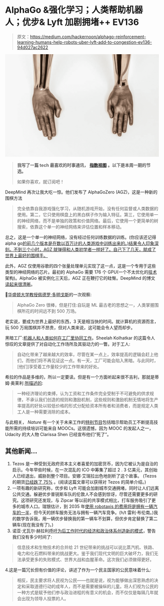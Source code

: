# AlphaGo &强化学习；人类帮助机器人；优步& Lyft 加剧拥堵++ EV136

> 原文：<https://medium.com/hackernoon/alphago-reinforcement-learning-humans-help-robots-uber-lyft-add-to-congestion-ev136-94d027ac2622>

![](img/578ce8f9f3d122645ca65b2c422215d7.png)

> **我写了一篇 tech 最喜欢的时事通讯，** [**指数视图**](http://bit.ly/2xZ79pv) **。以下是本周一期的节选。**
> 
> 如果你喜欢，就订阅吧！

DeepMind 再次让我大吃一惊。他们发布了 AlphaGoZero (AGZ)，这是一种新的围棋方法

> 完全依靠自我游戏强化学习，从随机游戏开始，没有任何监督或人类数据的使用。第二，它只使用棋盘上的黑白棋子作为输入特征。第三，它使用单一的神经网络，而不是单独的政策和价值网络。最后，它使用一个更简单的树搜索，依靠这个单一的神经网络来评估位置和样本移动。

总之，这是一个单一的神经网络，没有经过任何训练数据的训练。(你应该还记得 alpha go[的前几个版本是在数以百万计的人类游戏中训练出来的。)结果令人印象深刻。不到三个小时，AGZ 就弹得和人类初学者一样好了。自己下了几天，就成了世界上最好的围棋手。](https://hackernoon.com/tagged/alphago)

此外，AGZ 仅使用谷歌的四个张量处理单元实现了这一点，这是一个专用于这些类型的神经网络的芯片。最初的 AlphaGo 需要 176 个 GPU(一个不太优化的[技术](https://hackernoon.com/tagged/technical)架构)。AlphaGo 被实例化三天后，AGZ 正在鞭打它的硅臀。DeepMind 的博文[读起来很清晰](https://deepmind.com/blog/alphago-zero-learning-scratch/)。

🤔[华盛顿大学教授](https://twitter.com/pmddomingos/status/921212368452849669)[佩德罗·多明戈斯](https://medium.com/u/a4b28d28e02?source=post_page-----94d027ac2622--------------------------------)的一次观察:

> AlphaGo Zero 很棒，但是打住:自玩是 ML 最古老的思想之一，人类掌握围棋所花的时间远不到 500 万场。

老实说，要成为世界上最好的东西，3 天是相当快的时间。就计算机的资源而言，玩 500 万局围棋并不昂贵，但对人类来说，这可能会令人望而却步。

黑暗工厂:[机器人和人类如何在工厂里协同工作](https://www.newyorker.com/magazine/2017/10/23/welcoming-our-new-robot-overlords)。Sheelah Kolhatkar 的这篇令人惊叹的文章提供了对自动化工作场所及其驱动力的一瞥。对于工人:

> 自动化带来了越来越大的效率，尽管在某一点上，效率提高的逻辑会赶上他们，而他们将不再见证这一点。有一天，工厂可能会陷入黑暗。与此同时，[他们]享受着工作量较少的工作带来的好处。

希拉的作品是多维的，所以一定要读。但是有一个方面听起来很不吉利，那就是蒂姆·奥莱利 [所描述的](https://www.ft.com/content/f5989bf2-b427-11e7-8007-554f9eaa90ba):

> 一种经济理论的束缚，认为工资和工作条件完全受制于不可避免的供求规律，不承认我们创造的规则和激励机制，这些规则和激励机制无情地将生产率提高的好处以较低价格的形式分配给资本所有者和消费者，而是规定人类工人是一种需要消除的成本。

与此相关， *Nature* 有一个关于未来工作的[特别节目](https://www.nature.com/news/the-shape-of-work-to-come-1.22839)包括暗示帮助员工不断提高技能所需的持续培训可能来自 MOOCs。这很遗憾，因为 MOOC 的发起人之一，Udacity 的大人物 Clarissa Shen 已经宣布他们“死了”。

## **其他新闻…**

1.  Tezos 是一种受到无政府资本主义者喜爱的加密货币，因为它被认为是自治的启示。今年早些时候，在一次混乱的 ICO 中筹集了超过 2 . 3 亿美元，其创始人已经退出，威胁到整个项目。安娜·艾瑞拉出色地剖析了这个故事。 (Tezos 的期货[已经跌了 75%](https://cointelegraph.com/news/tezos-team-spat-sends-futures-price-diving-75-as-investors-panic) 。(阅读这篇文章可以获得对 Tezos 的简单介绍。)
2.  一项有趣的新研究称，优步和 Lyft 可能会加剧城市交通拥堵，同时让人们远离公共交通。躲避优步普锐斯车队的伦敦人不会感到惊讶，尽管还需要更多的研究。这项研究还发现，与 Zipcar 等以前的共享模式相比，打车服务吸引了更多的城市人口。瑞银估计，到 2035 年[使用 robotaxis 的费用将是拥有一辆汽车的一半](https://qz.com/1093268/ubs-robotaxis-will-cost-half-what-owning-a-car-does-in-the-future/)，但今天的拼车服务无法与拥有一辆汽车竞争。(h/t 雷利·布伦南。)我的数学告诉我，用一辆优步替换我的第一辆车不划算，但优步肯定替换了第二辆车(现在我没有了)。)
3.  诺亚·尤瓦尔·赫拉利[呼吁为后工作时代的经济和政治体系创造新的模式](https://www.nature.com/news/reboot-for-the-ai-revolution-1.22826)，警告我们没有多少时间了:

> 信息技术和生物技术的合并给 21 世纪带来的挑战可以说比蒸汽机、铁路、电力和化石燃料带来的挑战更大。鉴于我们现代文明的巨大破坏力，我们无法承受更多的失败模式、世界大战和血腥革命。这次我们必须做得更好。

4.这是一篇冗长但有价值的评论，讲述了作为一个民主国家的公民意味着什么:

> 相反，民主要求将人民视为公民——也就是说，视为能够做出深思熟虑的决定和采取道德行动的成年人，而不是需要被操纵的儿童。将人们视为公民的一种方式是赋予他们参与政治进程的有意义的机会，而不仅仅是每隔几年就会出现为领导人投票的人。